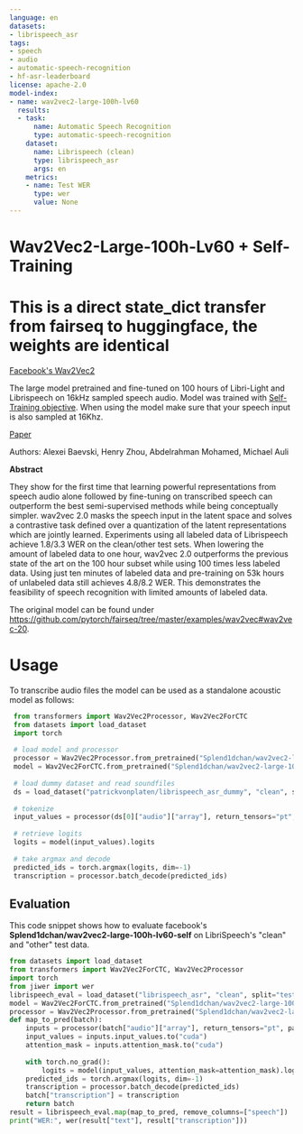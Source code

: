 ```yaml
---
language: en
datasets:
- librispeech_asr
tags:
- speech
- audio
- automatic-speech-recognition
- hf-asr-leaderboard
license: apache-2.0
model-index:
- name: wav2vec2-large-100h-lv60
  results:
  - task:
      name: Automatic Speech Recognition
      type: automatic-speech-recognition
    dataset:
      name: Librispeech (clean)
      type: librispeech_asr
      args: en
    metrics:
    - name: Test WER
      type: wer
      value: None
---
```

# Wav2Vec2-Large-100h-Lv60 + Self-Training
# This is a direct state_dict transfer from fairseq to huggingface, the weights are identical 

[Facebook's Wav2Vec2](https://ai.facebook.com/blog/wav2vec-20-learning-the-structure-of-speech-from-raw-audio/)

The large model pretrained and fine-tuned on 100 hours of Libri-Light and Librispeech on 16kHz sampled speech audio. Model was trained with [Self-Training objective](https://arxiv.org/abs/2010.11430). When using the model make sure that your speech input is also sampled at 16Khz.

[Paper](https://arxiv.org/abs/2006.11477)

Authors: Alexei Baevski, Henry Zhou, Abdelrahman Mohamed, Michael Auli

**Abstract**

They show for the first time that learning powerful representations from speech audio alone followed by fine-tuning on transcribed speech can outperform the best semi-supervised methods while being conceptually simpler. wav2vec 2.0 masks the speech input in the latent space and solves a contrastive task defined over a quantization of the latent representations which are jointly learned. Experiments using all labeled data of Librispeech achieve 1.8/3.3 WER on the clean/other test sets. When lowering the amount of labeled data to one hour, wav2vec 2.0 outperforms the previous state of the art on the 100 hour subset while using 100 times less labeled data. Using just ten minutes of labeled data and pre-training on 53k hours of unlabeled data still achieves 4.8/8.2 WER. This demonstrates the feasibility of speech recognition with limited amounts of labeled data.

The original model can be found under https://github.com/pytorch/fairseq/tree/master/examples/wav2vec#wav2vec-20.


# Usage

To transcribe audio files the model can be used as a standalone acoustic model as follows:

```python
 from transformers import Wav2Vec2Processor, Wav2Vec2ForCTC
 from datasets import load_dataset
 import torch
 
 # load model and processor
 processor = Wav2Vec2Processor.from_pretrained("Splend1dchan/wav2vec2-large-100h-lv60-self")
 model = Wav2Vec2ForCTC.from_pretrained("Splend1dchan/wav2vec2-large-100h-lv60-self")
     
 # load dummy dataset and read soundfiles
 ds = load_dataset("patrickvonplaten/librispeech_asr_dummy", "clean", split="validation")
 
 # tokenize
 input_values = processor(ds[0]["audio"]["array"], return_tensors="pt", padding="longest").input_values
 
 # retrieve logits
 logits = model(input_values).logits
 
 # take argmax and decode
 predicted_ids = torch.argmax(logits, dim=-1)
 transcription = processor.batch_decode(predicted_ids)
 ```
 
  ## Evaluation
 
 This code snippet shows how to evaluate facebook's **Splend1dchan/wav2vec2-large-100h-lv60-self** on LibriSpeech's "clean" and "other" test data.
 
```python
from datasets import load_dataset
from transformers import Wav2Vec2ForCTC, Wav2Vec2Processor
import torch
from jiwer import wer
librispeech_eval = load_dataset("librispeech_asr", "clean", split="test")
model = Wav2Vec2ForCTC.from_pretrained("Splend1dchan/wav2vec2-large-100h-lv60-self").to("cuda")
processor = Wav2Vec2Processor.from_pretrained("Splend1dchan/wav2vec2-large-100h-lv60-self")
def map_to_pred(batch):
    inputs = processor(batch["audio"]["array"], return_tensors="pt", padding="longest")
    input_values = inputs.input_values.to("cuda")
    attention_mask = inputs.attention_mask.to("cuda")
    
    with torch.no_grad():
        logits = model(input_values, attention_mask=attention_mask).logits
    predicted_ids = torch.argmax(logits, dim=-1)
    transcription = processor.batch_decode(predicted_ids)
    batch["transcription"] = transcription
    return batch
result = librispeech_eval.map(map_to_pred, remove_columns=["speech"])
print("WER:", wer(result["text"], result["transcription"]))
```

<!-- *Result (WER)*:

| "clean" | "other" |
|---|---|
| untested | untested | -->